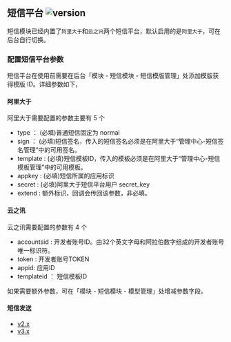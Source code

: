 ## 短信平台 ![version](https://img.shields.io/github/release/ztbcms/ztbcms-Sms.svg?maxAge=36000)

短信模块已经内置了`阿里大于`和`云之讯`两个短信平台，默认启用的是`阿里大于`，可在后台自行切换。

### 配置短信平台参数

短信平台在使用前需要在后台「模块 - 短信模块 - 短信模版管理」处添加模版获得模版 ID。详细参数如下，

#### 阿里大于

阿里大于需要配置的参数主要有 5 个

- type ： (必填)普通短信固定为 normal   
- sign ： (必填)短信签名，传入的短信签名必须是在阿里大于“管理中心-短信签名管理”中的可用签名。  
- template : (必填)短信模板ID，传入的模板必须是在阿里大于“管理中心-短信模板管理”中的可用模板。  
- appkey : (必填)短信所属的应用标识  
- secret : (必填)阿里大于短信平台用户 secret_key  
- extend : 额外标识，回调会传回该参数，非必填。  

#### 云之讯

云之讯需要配置的参数有 4 个

- accountsid : 开发者账号ID。由32个英文字母和阿拉伯数字组成的开发者账号唯一标识符。  
- token : 开发者账号TOKEN  
- appid: 应用ID  
- templateid ： 短信模板ID  

如果需要额外参数，可在「模块 - 短信模块 - 模型管理」处增减参数字段。

#### 短信发送

- [v2.x](2.x.md)
- [v3.x](3.x.md)

